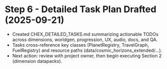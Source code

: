 # Step 6 - Detailed Task Plan Drafted (2025-09-21)

- Created CHEX_DETAILED_TASKS.md summarizing actionable TODOs across dimensions, worldgen, progression, UX, audio, docs, and QA.
- Tasks cross-reference key classes (PlanetRegistry, TravelGraph, FuelRegistry) and resource paths (data/cosmic_horizons_extended/...).
- Next action: review with project owner, then begin executing Section 2 (dimension datapacks).
